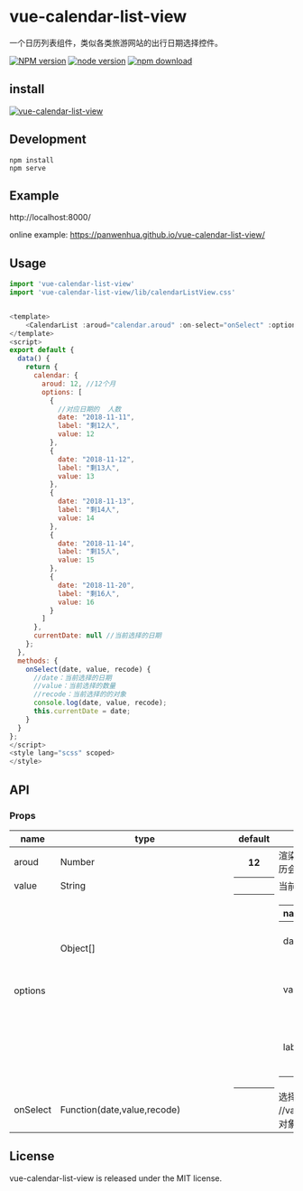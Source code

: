 # vue-calendar-list-view

一个日历列表组件，类似各类旅游网站的出行日期选择控件。

[![NPM version][npm-image]][npm-url]
[![node version][node-image]][node-url]
[![npm download][download-image]][download-url]

[npm-image]: http://img.shields.io/npm/v/vue-calendar-list-view.svg?style=flat-square
[npm-url]: http://npmjs.org/package/vue-calendar-list-view
[node-image]: https://img.shields.io/badge/node.js-%3E=_0.10-green.svg?style=flat-square
[node-url]: http://nodejs.org/download/
[download-image]: https://img.shields.io/npm/dm/vue-calendar-list-view.svg?style=flat-square
[download-url]: https://npmjs.org/package/vue-calendar-list-view

## install

[![vue-calendar-list-view](https://nodei.co/npm/vue-calendar-list-view.png)](https://npmjs.org/package/vue-calendar-list-view)


## Development

```
npm install
npm serve
```

## Example

http://localhost:8000/

online example: https://panwenhua.github.io/vue-calendar-list-view/

## Usage

```js
import 'vue-calendar-list-view'
import 'vue-calendar-list-view/lib/calendarListView.css'


<template>
	<CalendarList :aroud="calendar.aroud" :on-select="onSelect" :options="calendar.options" :value="currentDate"></CalendarList>
</template>
<script>
export default {
  data() {
    return {
      calendar: {
        aroud: 12, //12个月
        options: [
          {
            //对应日期的  人数
            date: "2018-11-11",
            label: "剩12人",
            value: 12
          },
          {
            date: "2018-11-12",
            label: "剩13人",
            value: 13
          },
          {
            date: "2018-11-13",
            label: "剩14人",
            value: 14
          },
          {
            date: "2018-11-14",
            label: "剩15人",
            value: 15
          },
          {
            date: "2018-11-20",
            label: "剩16人",
            value: 16
          }
        ]
      },
      currentDate: null //当前选择的日期
    };
  },
  methods: {
    onSelect(date, value, recode) {
      //date：当前选择的日期 
      //value：当前选择的数量
      //recode：当前选择的的对象
      console.log(date, value, recode);
      this.currentDate = date;
    }
  }
};
</script>
<style lang="scss" scoped>
</style>
```
## API

### Props

<table class="table table-bordered table-striped">
    <thead>
    <tr>
        <th style="width: 100px;">name</th>
        <th style="width: 50px;">type</th>
        <th>default</th>
        <th>description</th>
    </tr>
    </thead>
    <tbody>
      <tr>
          <td>aroud</td>
          <td>Number</td>
          <th>12</th>
          <td>渲染日历的区间，例如当前为2018年11月，则日历会渲染2018年11月到2019年10月的数据</td>
      </tr>
      <tr>
          <td>value</td>
          <td>String</td>
          <th></th>
          <td>当前日历选中的值</td>
      </tr>
      <tr>
          <td>options</td>
          <td>Object[]<Object></td>
          <th></th>
          <td>
            <table>
             <thead>
                <tr>
                    <th style="width: 100px;">name</th>
                    <th style="width: 50px;">type</th>
                    <th>default</th>
                    <th>description</th>
                </tr>
                </thead>
                <tbody>
                  <tr>
                      <td>date</td>
                      <td>String</td>
                      <th></th>
                      <td>日期。例如 "2018-11-14"</td>
                  </tr>
                  <tr>
                      <td>value</td>
                      <td>String|Number</td>
                      <th></th>
                      <td>日期对应的数量。比如出行人数"14"</td>
                  </tr>
                  <tr>
                      <td>label</td>
                      <td>String</td>
                      <th></th>
                      <td>对应数量的渲染label。比如"还剩14人"</td>
                  </tr>
                </tbody>
            </table>
          </td>
      </tr>
       <tr>
          <td>onSelect</td>
          <td>Function(date,value,recode)</td>
          <th></th>
          <td>选择之后的回调。//date：当前选择的日期 //value：当前选择的数量 //recode：当前选择的的对象</td>
      </tr>
    </tbody>
</table>


## License

vue-calendar-list-view is released under the MIT license.
